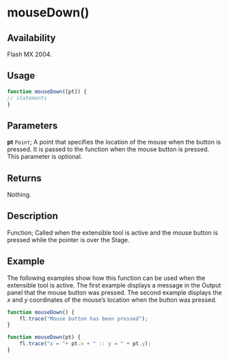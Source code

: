 # mouseDown()

## Availability

Flash MX 2004.

## Usage

```javascript
function mouseDown([pt]) {
// statements
}
```

## Parameters

**pt** `Point`; A point that specifies the location of the mouse when the button is pressed. It is passed to the function when the mouse button is pressed. This parameter is optional.

## Returns

Nothing.

## Description

Function; Called when the extensible tool is active and the mouse button is pressed while the pointer is over the Stage.

## Example

The following examples show how this function can be used when the extensible tool is active. The first example displays a message in the Output panel that the mouse button was pressed. The second example displays the *x* and *y* coordinates of the mouse’s location when the button was pressed.

```javascript
function mouseDown() {
    fl.trace("Mouse button has been pressed");
}

function mouseDown(pt) {
    fl.trace("x = "+ pt.x + " :: y = " + pt.y);
}
```
